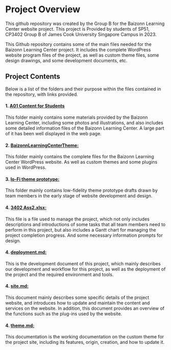 # Project Overview
<p>This github repository was created by the Group B for the Baizonn Learning Center website project. This project is Provided by students of SP51, CP3402 Group B of James Cook University Singapore Campus in 2023.</p>
<p>This Github repository contains some of the main files needed for the Baizonn Learning Center project. It includes the complete WordPress website program files of the project, as well as custom theme files, some design drawings, and some development documents, etc.</p>

## Project Contents

<p>Below is a list of the folders and their purpose within the files contained in the repository, with links provided.</p>

#### 1. [A01 Content for Students](/A01%20Content%20for%20Students)

This folder mainly contains some materials provided by the Baizonn Learning Center, including some photos and illustrations, and also includes some detailed information files of the Baizonn Learning Center. A large part of it has been well displayed in the web page.

#### 2. [BaizonnLearningCenterTheme:](/BaizonnLearningCenterTheme)

This folder mainly contains the complete files for the Baizonn Learning Center WordPress website. As well as custom themes and some plugins used in WordPress.

#### 3. [lo-Fi theme prototype:](/lo-Fi%20theme%20prototype)
This folder mainly contains low-fidelity theme prototype drafts drawn by team members in the early stage of website development and design.

#### 4. [3402 Ass2.xlsx:](/3402%20Ass2.xlsx)
This file is a file used to manage the project, which not only includes descriptions and introductions of some tasks that all team members need to perform in this project, but also includes a Gantt chart for managing the project completion progress. And some necessary information prompts for design.

#### 4. [deployment.md:](/deployment.md)
This is the development document of this project, which mainly describes our development and workflow for this project, as well as the deployment of the project and the required environment and tools.

#### 4. [site.md:](/site.md)
This document mainly describes some specific details of the project website, and introduces how to update and maintain the content and services on the website. In addition, this document provides an overview of the functions such as the plug-ins used by the website.

#### 4. [theme.md:](/theme.md)
This documentation is the working documentation on the custom theme for the project site, including its features, origin, creation, and how to update it.